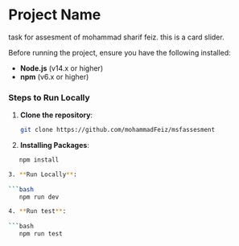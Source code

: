 # Project Name

task for assesment of mohammad sharif feiz.
this is a card slider.

Before running the project, ensure you have the following installed:

- **Node.js** (v14.x or higher)
- **npm** (v6.x or higher)

### Steps to Run Locally


1. **Clone the repository**:

   ```bash
   git clone https://github.com/mohammadFeiz/msfassesment

2. **Installing Packages**:
 
```bash
   npm install

3. **Run Locally**:
 
```bash
   npm run dev

4. **Run test**:
 
```bash
   npm run test
